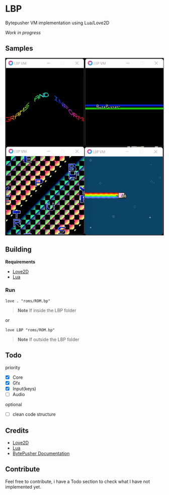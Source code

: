 # LBP

Bytepusher VM implementation using Lua/Love2D

*Work in progress*

## Samples

![LBP showcase](LBP.gif)

## Building

**Requirements**

- [Love2D](https://love2d.org/)
- [Lua](https://www.lua.org/download.html)

### Run

```
love . "roms/ROM.bp"
```
> **Note**
> If inside the LBP folder

or

```
love LBP "roms/ROM.bp"
```
> **Note**
> If outside the LBP folder

## Todo

priority

- [x] Core
- [x] Gfx
- [x] Input(keys)
- [ ] Audio

optional

- [ ] clean code structure

## Credits

- [Love2D](https://love2d.org/)
- [Lua](https://www.lua.org/about.html)
- [BytePusher Documentation](https://esolangs.org/wiki/BytePusher)

## Contribute

Feel free to contribute, i have a Todo section to check what I have not implemented yet.